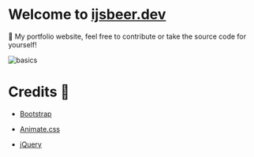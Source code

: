 # Welcome to [ijsbeer.dev](https://ijsbeer.dev)

👋 My portfolio website, feel free to contribute or take the source code for yourself!

![basics](https://user-images.githubusercontent.com/4677417/186188965-73453154-fdec-4d6b-9c34-cb35c248ae5b.png)


# Credits 👀
* [Bootstrap](https://getbootstrap.com/)

* [Animate.css](https://animate.style/)

* [jQuery](https://jquery.com/)
